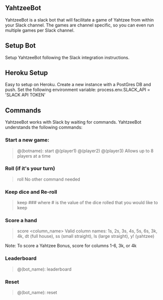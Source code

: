 ## YahtzeeBot

YahtzeeBot is a slack bot that will facilitate a game of Yahtzee from within your Slack channel. The games are channel specific, so you can even run multiple games per Slack channel.

## Setup Bot
Setup YahtzeeBot following the Slack integration instructions.


## Heroku Setup
Easy to setup on Heroku. Create a new instance with a PostGres DB and push. Set the following environment variable:
process.env.SLACK_API = 'SLACK API TOKEN'


## Commands

YahtzeeBot works with Slack by waiting for commands. YahtzeeBot understands the following commands:

### Start a new game:
>@(botname): start @(player1) @(player2) @(player3)
Allows up to 8 players at a time

### Roll (if it's your turn)
>roll
No other command needed

### Keep dice and Re-roll
>keep ###
where # is the value of the dice rolled that you would like to keep

### Score a hand
>score <column_name>
Valid column names: 1s, 2s, 3s, 4s, 5s, 6s, 3k, 4k, dt (full house), ss (small straight), ls (large straight), y! (yahtzee)

Note: To score a Yahtzee Bonus, score for columns 1-6, 3k, or 4k

### Leaderboard
>@(bot_name): leaderboard

### Reset
>@(bot_name): reset


